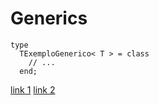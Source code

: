 # Generics

~~~Delphi
type
  TExemploGenerico< T > = class
    // ...
  end;
~~~


[link 1](https://regys.com.br/usando-efetivamente-generics-em-object-pascal/#.YRUR64hKhhE)
[link 2](https://www.youtube.com/watch?v=KeMbPxfWb0Y)

